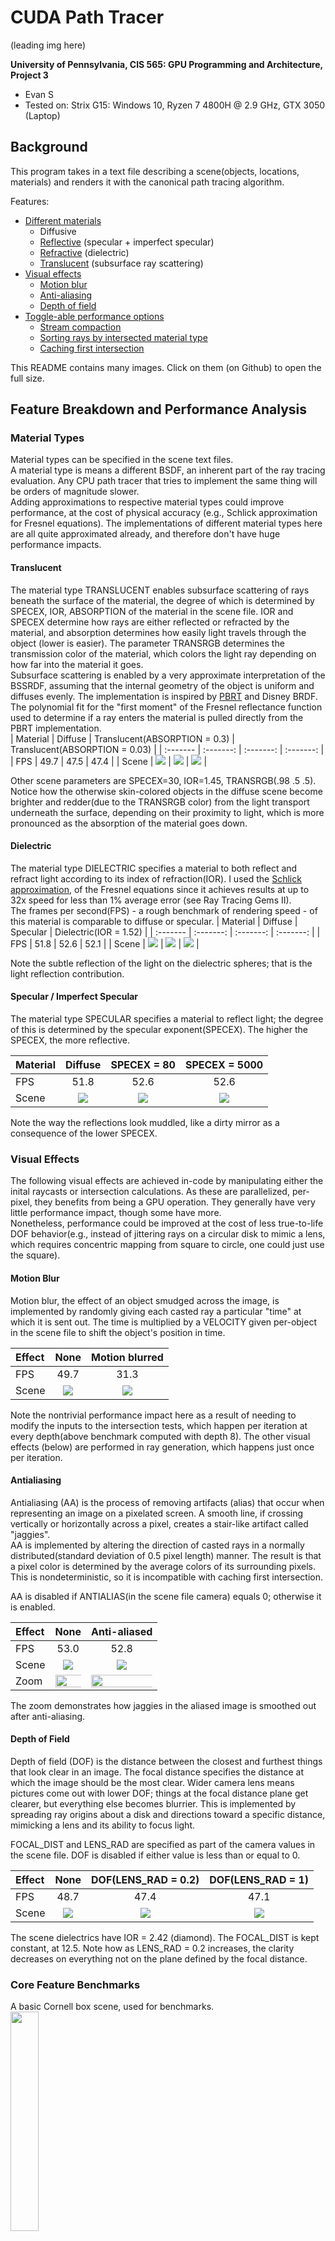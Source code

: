 CUDA Path Tracer
================

(leading img here)

**University of Pennsylvania, CIS 565: GPU Programming and Architecture, Project 3**

* Evan S
* Tested on: Strix G15: Windows 10, Ryzen 7 4800H @ 2.9 GHz, GTX 3050 (Laptop)

## Background
This program takes in a text file describing a scene(objects, locations, materials) and renders it with the canonical path tracing algorithm. 

Features:
* [Different materials](#material-types)
	* Diffusive
	* [Reflective](#specular--imperfect-specular) (specular + imperfect specular)
	* [Refractive](#dielectric) (dielectric)
	* [Translucent](#translucent) (subsurface ray scattering)
* [Visual effects](#visual-effects)
	* [Motion blur](#motion-blur)
	* [Anti-aliasing](#antialiasing)
	* [Depth of field](#depth-of-field)
* [Toggle-able performance options](#core-feature-benchmarks)
	* [Stream compaction](#stream-compaction)
	* [Sorting rays by intersected material type](#sorting-rays-by-intersected-material-type)
	* [Caching first intersection](#caching-first-intersection)

This README contains many images. Click on them (on Github) to open the full size.

## Feature Breakdown and Performance Analysis

### Material Types
Material types can be specified in the scene text files.   
A material type is means a different BSDF, an inherent part of the ray tracing evaluation. Any CPU path tracer that tries to implement the same thing will be orders of magnitude slower.  
Adding approximations to respective material types could improve performance, at the cost of physical accuracy (e.g., Schlick approximation for Fresnel equations). The implementations of different material types here are all quite approximated already, and therefore don't have huge performance impacts.

#### Translucent
The material type TRANSLUCENT enables subsurface scattering of rays beneath the surface of the material, the degree of which is determined by SPECEX, IOR, ABSORPTION of the material in the scene file. IOR and SPECEX determine how rays are either reflected or refracted by the material, and absorption determines how easily light travels through the object (lower is easier). The parameter TRANSRGB determines the transmission color of the material, which colors the light ray depending on how far into the material it goes.   
Subsurface scattering is enabled by a very approximate interpretation of the BSSRDF, assuming that the internal geometry of the object is uniform and diffuses evenly. The implementation is inspired by [PBRT](https://github.com/mmp/pbrt-v3) and Disney BRDF. The polynomial fit for the "first moment" of the Fresnel reflectance function used to determine if a ray enters the material is pulled directly from the PBRT implementation.     
| Material | Diffuse | Translucent(ABSORPTION = 0.3) | Translucent(ABSORPTION = 0.03) | 
| :------- | :-------: | :-------: | :-------: |
| FPS | 49.7 | 47.5 | 47.4 |
| Scene | <img src="img/subsurf_diffuse_bench.png"> | <img src="img/subsurf_less_bench.png"> | <img src="img/subsurf_more_bench.png"> |

Other scene parameters are SPECEX=30, IOR=1.45, TRANSRGB(.98 .5 .5). Notice how the otherwise skin-colored objects in the diffuse scene become brighter and redder(due to the TRANSRGB color) from the light transport underneath the surface, depending on their proximity to light, which is more pronounced as the absorption of the material goes down.

#### Dielectric
The material type DIELECTRIC specifies a material to both reflect and refract light according to its index of refraction(IOR). I used the [Schlick approximation](https://en.wikipedia.org/wiki/Schlick%27s_approximation), of the Fresnel equations since it achieves results at up to 32x speed for less than 1% average error (see Ray Tracing Gems II).    
The frames per second(FPS) - a rough benchmark of rendering speed - of this material is comparable to diffuse or specular. 
| Material | Diffuse | Specular | Dielectric(IOR = 1.52) | 
| :------- | :-------: | :-------: | :-------: |
| FPS | 51.8 | 52.6 | 52.1 |
| Scene | <img src="img/diffuse_bench.png"> | <img src="img/mirror_bench.png"> | <img src="img/dielectric_bench.png"> |

Note the subtle reflection of the light on the dielectric spheres; that is the light reflection contribution.   

#### Specular / Imperfect Specular
The material type SPECULAR specifies a material to reflect light; the degree of this is determined by the specular exponent(SPECEX). The higher the SPECEX, the more reflective.

| Material | Diffuse | SPECEX = 80 | SPECEX = 5000 | 
| :------- | :-------: | :-------: | :-------: |
| FPS | 51.8 | 52.6 | 52.6 |
| Scene | <img src="img/diffuse_bench.png"> | <img src="img/imperfect_bench.png"> | <img src="img/mirror_bench.png"> |

Note the way the reflections look muddled, like a dirty mirror as a consequence of the lower SPECEX.

### Visual Effects

The following visual effects are achieved in-code by manipulating either the inital raycasts or intersection calculations. As these are parallelized, per-pixel, they benefits from being a GPU operation. They generally have very little performance impact, though some have more.   
Nonetheless, performance could be improved at the cost of less true-to-life DOF behavior(e.g., instead of jittering rays on a circular disk to mimic a lens, which requires concentric mapping from square to circle, one could just use the square). 

#### Motion Blur
Motion blur, the effect of an object smudged across the image, is implemented by randomly giving each casted ray a particular "time" at which it is sent out. The time is multiplied by a VELOCITY given per-object in the scene file to shift the object's position in time. 

| Effect | None | Motion blurred |
| :------- | :-------: | :-------: |
| FPS | 49.7 | 31.3 |
| Scene | <img src="img/nomotion_bench.png"> | <img src="img/motion_bench.png"> |

Note the nontrivial performance impact here as a result of needing to modify the inputs to the intersection tests, which happen per iteration at every depth(above benchmark computed with depth 8). The other visual effects (below) are performed in ray generation, which happens just once per iteration.

#### Antialiasing
Antialiasing (AA) is the process of removing artifacts (alias) that occur when representing an image on a pixelated screen. A smooth line, if crossing vertically or horizontally across a pixel, creates a stair-like artifact called "jaggies".      
AA is implemented by altering the direction of casted rays in a normally distributed(standard deviation of 0.5 pixel length) manner. The result is that a pixel color is determined by the average colors of its surrounding pixels. This is nondeterministic, so it is incompatible with caching first intersection.

AA is disabled if ANTIALIAS(in the scene file camera) equals 0; otherwise it is enabled. 

| Effect | None | Anti-aliased |
| :------- | :-------: | :-------: |
| FPS | 53.0 | 52.8 |
| Scene | <img src="img/fullofjaggies.png"> | <img src="img/nojaggies.png"> |
| Zoom | <img src="img/fullofjaggies_zoomed.png" width=300% height=300%> | <img src="img/nojaggies_zoomed.png" width=300% height=300%> |

The zoom demonstrates how jaggies in the aliased image is smoothed out after anti-aliasing.

#### Depth of Field
Depth of field (DOF) is the distance between the closest and furthest things that look clear in an image. The focal distance specifies the distance at which the image should be the most clear. Wider camera lens means pictures come out with lower DOF; things at the focal distance plane get clearer, but everything else becomes blurrier. This is implemented by spreading ray origins about a disk and directions toward a specific distance, mimicking a lens and its ability to focus light. 

FOCAL_DIST and LENS_RAD are specified as part of the camera values in the scene file. DOF is disabled if either value is less than or equal to 0.

| Effect | None | DOF(LENS_RAD = 0.2) | DOF(LENS_RAD = 1) | 
| :------- | :-------: | :-------: | :-------: |
| FPS | 48.7 | 47.4 | 47.1 |
| Scene | <img src="img/nodof_bench.png"> | <img src="img/highdof_bench.png"> | <img src="img/lowdof_bench.png"> |

The scene dielectrics have IOR = 2.42 (diamond). The FOCAL_DIST is kept constant, at 12.5. Note how as LENS_RAD = 0.2 increases, the clarity decreases on everything not on the plane defined by the focal distance.      

### Core Feature Benchmarks

A basic Cornell box scene, used for benchmarks.     
<img src="img/basic_cornell_box.png" width=30% height=30%>

#### Stream compaction
Stream compaction/partitioning of terminated paths allows warps to go offline early. The below graph gives the average FPS (a benchmark of the speed of the path tracing) of path tracing with and without stream compaction as depth of the tracing goes up on the (above) basic Cornell box scene.   
<img src="img/compacted_vs_not.png" width=70% height=70%>    
The chart indicates that while tracing depth is low, the overhead of partitioning the rays presents a huge slowdown. However, when depth is higher (when it is expected that rays have to bounce numerous times before terminating), the ability to free up threads operating on terminated rays from stream compaction becomes worthwhile. 

#### Sorting rays by intersected material type
Sorting rays by the material type they intersect with means that the code path of contiguous threads (warps) will be grouped together when calculating the BSDF, ensuring parallelization and therefore performance improvement. The average FPS of this sorting on the basic Cornell box scene as well as a modified box scene with 8 spheres, some diffusive and some specular, is noted in the table below: 
| (FPS) | Sorting | No Sorting |
| :------- | :-------: | :-------: |
| Basic scene | 9.1 | 75.3 |
| More materials | 9 | 70.4 |

Clearly sorting causes enormous slowdown on these simple scenes. The greater dip in the object heavy scene when sorting(compared to the basic) implies that the two different materal types causes some serialization in the program, where thread paths have to go down either the diffusive or specular BSDF. Still, sorting only seems like a worthwhile thing to enable if there is a huge variety of materials/code paths. 

#### Caching first intersection
The first intersection of rays is static, as it is initiated by the static ray casts per-pixel of the render. Caching the first intersection for use across subsequent iterations is expected to boost performance overall at a slight memory cost. The table below compares the average time(over 5 tries) for 5000 iterations between caching and no caching for the basic Cornell box scene:
| (seconds) | Caching | No caching |
| :------- | :-------: | :-------: |
| Basic scene | 69 | 70 |   

Curiously, the difference is negligible, though weighed toward the caching. The simplicity of the Cornell box scene makes it difficult to ascertain clear winners when it comes to different rendering options.

## References
[Physically Based Rendering (PBRT)](https://pbr-book.org/)     
[Disney BRDF](https://media.disneyanimation.com/uploads/production/publication_asset/48/asset/s2012_pbs_disney_brdf_notes_v3.pdf)     
[Extending Disney's BRDF to a BSDF](https://blog.selfshadow.com/publications/s2015-shading-course/burley/s2015_pbs_disney_bsdf_notes.pdf)     
[Ray Tracing Gems II](http://www.realtimerendering.com/raytracinggems/rtg2/)     
[Ray Tracing in One Weekend](https://raytracing.github.io/)      
[Fresnel Equations, Schlick Approximation, Metals, and Dielectrics](http://psgraphics.blogspot.com/2020/03/fresnel-equations-schlick-approximation.html)      
[GPU Gems III](https://developer.nvidia.com/gpugems/gpugems3/part-iii-rendering/chapter-20-gpu-based-importance-sampling)     